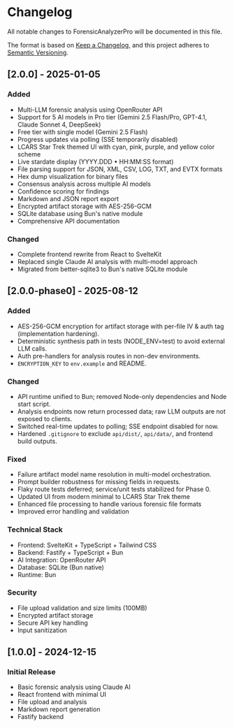 # Changelog

All notable changes to ForensicAnalyzerPro will be documented in this file.

The format is based on [Keep a Changelog](https://keepachangelog.com/en/1.0.0/),
and this project adheres to [Semantic Versioning](https://semver.org/spec/v2.0.0.html).

## [2.0.0] - 2025-01-05

### Added
- Multi-LLM forensic analysis using OpenRouter API
- Support for 5 AI models in Pro tier (Gemini 2.5 Flash/Pro, GPT-4.1, Claude Sonnet 4, DeepSeek)
- Free tier with single model (Gemini 2.5 Flash)
- Progress updates via polling (SSE temporarily disabled)
- LCARS Star Trek themed UI with cyan, pink, purple, and yellow color scheme
- Live stardate display (YYYY.DDD • HH:MM:SS format)
- File parsing support for JSON, XML, CSV, LOG, TXT, and EVTX formats
- Hex dump visualization for binary files
- Consensus analysis across multiple AI models
- Confidence scoring for findings
- Markdown and JSON report export
- Encrypted artifact storage with AES-256-GCM
- SQLite database using Bun's native module
- Comprehensive API documentation

### Changed
- Complete frontend rewrite from React to SvelteKit
- Replaced single Claude AI analysis with multi-model approach
- Migrated from better-sqlite3 to Bun's native SQLite module

## [2.0.0-phase0] - 2025-08-12

### Added
- AES-256-GCM encryption for artifact storage with per-file IV & auth tag (implementation hardening).
- Deterministic synthesis path in tests (NODE_ENV=test) to avoid external LLM calls.
- Auth pre-handlers for analysis routes in non-dev environments.
- `ENCRYPTION_KEY` to `env.example` and README.

### Changed
- API runtime unified to Bun; removed Node-only dependencies and Node start script.
- Analysis endpoints now return processed data; raw LLM outputs are not exposed to clients.
- Switched real-time updates to polling; SSE endpoint disabled for now.
- Hardened `.gitignore` to exclude `api/dist/`, `api/data/`, and frontend build outputs.

### Fixed
- Failure artifact model name resolution in multi-model orchestration.
- Prompt builder robustness for missing fields in requests.
- Flaky route tests deferred; service/unit tests stabilized for Phase 0.
- Updated UI from modern minimal to LCARS Star Trek theme
- Enhanced file processing to handle various forensic file formats
- Improved error handling and validation

### Technical Stack
- Frontend: SvelteKit + TypeScript + Tailwind CSS
- Backend: Fastify + TypeScript + Bun
- AI Integration: OpenRouter API
- Database: SQLite (Bun native)
- Runtime: Bun

### Security
- File upload validation and size limits (100MB)
- Encrypted artifact storage
- Secure API key handling
- Input sanitization

## [1.0.0] - 2024-12-15

### Initial Release
- Basic forensic analysis using Claude AI
- React frontend with minimal UI
- File upload and analysis
- Markdown report generation
- Fastify backend 